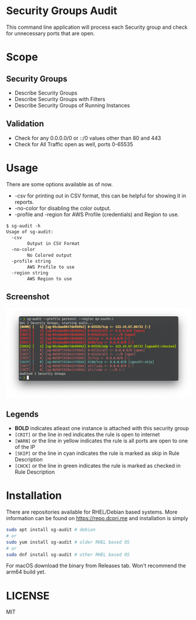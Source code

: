 # Security Groups Audit

This command line application will process each Security group and check for
unnecessary ports that are open.

# Scope

## Security Groups
* Describe Security Groups
* Describe Security Groups with Filters
* Describe Security Groups of Running Instances

## Validation
* Check for any 0.0.0.0/0 or ::/0 values other than 80 and 443
* Check for All Traffic open as well, ports 0-65535

# Usage

There are some options available as of now.

* -csv for printing out in CSV format, this can be helpful for showing it in
reports.
* -no-color for disabling the color output.
* -profile and -region for AWS Profile (credentials) and Region to use.

```
$ sg-audit -h
Usage of sg-audit:
  -csv
        Output in CSV Format
  -no-color
        No Colored output
  -profile string
        AWS Profile to use
  -region string
        AWS Region to use
```

## Screenshot

![screenshot](docs/screenshot.png)

## Legends

* **BOLD** indicates atleast one instance is attached with this security group
* `[CRIT]` or the line in red indicates the rule is open to internet
* `[WARN]` or the line in yellow indicates the rule is all ports are open to one of the IP
* `[SKIP]` or the line in cyan indicates the rule is marked as skip in Rule Description
* `[CHCK]` or the line in green indicates the rule is marked as checked in Rule Description

# Installation

There are repositories available for RHEL/Debian based systems. More
information can be found on https://repo.dcpri.me and installation is simply

```sh
sudo apt install sg-audit # debian
# or 
sudo yum install sg-audit # older RHEL based OS
# or
sudo dnf install sg-audit # other RHEL based OS
```

For macOS download the binary from Releases tab. Won't recommend the arm64 build yet.

# LICENSE
MIT
